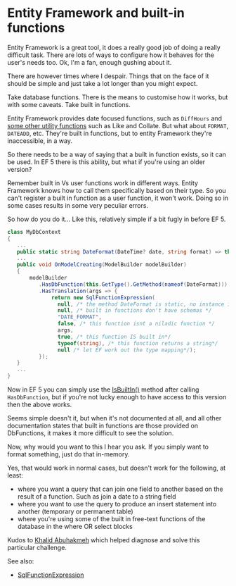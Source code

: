 # Entity Framework and built-in functions

Entity Framework is a great tool, it does a really good job of doing a really difficult task. There are lots of ways to configure how it behaves for the user's needs too. Ok, I'm a fan, enough gushing about it.

There are however times where I despair. Things that on the face of it should be simple and just take a lot longer than you might expect.

Take database functions. There is the means to customise how it works, but with some caveats. Take built in functions.

Entity Framework provides date focused functions, such as `DiffHours` and [some other utility functions](https://docs.microsoft.com/en-us/dotnet/api/system.data.entity.dbfunctions?view=entity-framework-6.2.0) such as Like and Collate. But what about `FORMAT`, `DATEADD`, etc. They're built in functions, but to entity Framework they're inaccessible, in a way.

So there needs to be a way of saying that a built in function exists, so it can be used. In EF 5 there is this ability, but what if you're using an older version?

Remember built in Vs user functions work in different ways. Entity Framework knows how to call them specifically based on their type. So you can't register a built in function as a user function, it won't work. Doing so in some cases results in some very peculiar errors.

So how do you do it... Like this, relatively simple if a bit fugly in before EF 5.

```csharp
class MyDbContext
{
   ...
   public static string DateFormat(DateTime? date, string format) => throw new NotImplentedException();
   ...
   public void OnModelCreating(ModelBuilder modelBuilder)
   {
       modelBuilder
          .HasDbFunction(this.GetType().GetMethod(nameof(DateFormat)))
          .HasTranslation(args => {
              return new SqlFunctionExpression(
                null, /* the method DateFormat is static, no instance is required */
                null, /* built in functions don't have schemas */
                "DATE_FORMAT",
                false, /* this function isnt a niladic function */
                args,
                true, /* this function IS built in*/
                typeof(string), /* this function returns a string*/
                null /* let EF work out the type mapping*/);
          });
   }
   ...
}
```

Now in EF 5 you can simply use the [IsBuiltIn()](https://docs.microsoft.com/en-us/dotnet/api/microsoft.entityframeworkcore.metadata.builders.dbfunctionbuilder.isbuiltin?view=efcore-5.0#Microsoft_EntityFrameworkCore_Metadata_Builders_DbFunctionBuilder_IsBuiltIn_System_Boolean_) method after calling `HasDbFunction`, but if you're not lucky enough to have access to this version then the above works.

Seems simple doesn't it, but when it's not documented at all, and all other documentation states that built in functions are those provided on DbFunctions, it makes it more difficult to see the solution.

Now, why would you want to this I hear you ask. If you simply want to format something, just do that in-memory.

Yes, that would work in normal cases, but doesn't work for the following, at least:

- where you want a query that can join one field to another based on the result of a function. Such as join a date to a string field
- where you want to use the query to produce an insert statement into another (temporary or permanent table)
- where you're using some of the built in free-text functions of the database in the where OR select blocks

Kudos to [Khalid Abuhakmeh](https://khalidabuhakmeh.com/add-custom-database-functions-for-entity-framework-core) which helped diagnose and solve this particular challenge.

See also:
- [SqlFunctionExpression](https://docs.microsoft.com/en-us/dotnet/api/microsoft.entityframeworkcore.query.sqlexpressions.sqlfunctionexpression.-ctor?view=efcore-3.1#Microsoft_EntityFrameworkCore_Query_SqlExpressions_SqlFunctionExpression__ctor_System_Linq_Expressions_Expression_System_String_System_String_System_Boolean_System_Collections_Generic_IEnumerable_Microsoft_EntityFrameworkCore_Query_SqlExpressions_SqlExpression__System_Boolean_System_Type_Microsoft_EntityFrameworkCore_Storage_RelationalTypeMapping_)
